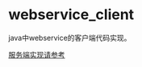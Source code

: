 # webservice_client

java中webservice的客户端代码实现。

[服务端实现请参考](https://github.com/QQ986945193/ed-springboot-learning/tree/master/david_springboot_parent/david_springboot_webservice)
